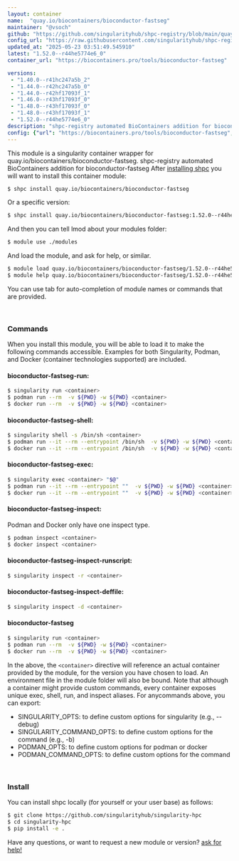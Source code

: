 ```yaml
---
layout: container
name:  "quay.io/biocontainers/bioconductor-fastseg"
maintainer: "@vsoch"
github: "https://github.com/singularityhub/shpc-registry/blob/main/quay.io/biocontainers/bioconductor-fastseg/container.yaml"
config_url: "https://raw.githubusercontent.com/singularityhub/shpc-registry/main/quay.io/biocontainers/bioconductor-fastseg/container.yaml"
updated_at: "2025-05-23 03:51:49.545910"
latest: "1.52.0--r44he5774e6_0"
container_url: "https://biocontainers.pro/tools/bioconductor-fastseg"

versions:
 - "1.40.0--r41hc247a5b_2"
 - "1.44.0--r42hc247a5b_0"
 - "1.44.0--r42hf17093f_1"
 - "1.46.0--r43hf17093f_0"
 - "1.48.0--r43hf17093f_0"
 - "1.48.0--r43hf17093f_1"
 - "1.52.0--r44he5774e6_0"
description: "shpc-registry automated BioContainers addition for bioconductor-fastseg"
config: {"url": "https://biocontainers.pro/tools/bioconductor-fastseg", "maintainer": "@vsoch", "description": "shpc-registry automated BioContainers addition for bioconductor-fastseg", "latest": {"1.52.0--r44he5774e6_0": "sha256:76236b90ee7a6248fc37d5aba69122d6ae5aa2150af8c808bb24630eb64cfbf2"}, "tags": {"1.40.0--r41hc247a5b_2": "sha256:9c87eef8aa54836cccd6086645028ea6feb4ff2fe216133ae068472e95e65381", "1.44.0--r42hc247a5b_0": "sha256:6bb7aabd3e04fac6c642ab382a3ab7fd4d2b0c409e6a9c1ed7c9dc55d3560ff4", "1.44.0--r42hf17093f_1": "sha256:c6ea0ba447507071fbb02432a458f3f981b8a7fc82effea0059813454c9a29da", "1.46.0--r43hf17093f_0": "sha256:32d38f350987ddeea12e2af12223d78044b872d323157ed2c8c7c09a70905034", "1.48.0--r43hf17093f_0": "sha256:1bdc85cd90ff123d7b70e86dce353ba66d81ba2991804b0b85670cbc55486720", "1.48.0--r43hf17093f_1": "sha256:e8bf3f4ba90f94960ff543d826fd11bca509bc080d3e344292c1c49939825972", "1.52.0--r44he5774e6_0": "sha256:76236b90ee7a6248fc37d5aba69122d6ae5aa2150af8c808bb24630eb64cfbf2"}, "docker": "quay.io/biocontainers/bioconductor-fastseg"}
---
```


This module is a singularity container wrapper for quay.io/biocontainers/bioconductor-fastseg.
shpc-registry automated BioContainers addition for bioconductor-fastseg
After [installing shpc](#install) you will want to install this container module:


```bash
$ shpc install quay.io/biocontainers/bioconductor-fastseg
```

Or a specific version:

```bash
$ shpc install quay.io/biocontainers/bioconductor-fastseg:1.52.0--r44he5774e6_0
```

And then you can tell lmod about your modules folder:

```bash
$ module use ./modules
```

And load the module, and ask for help, or similar.

```bash
$ module load quay.io/biocontainers/bioconductor-fastseg/1.52.0--r44he5774e6_0
$ module help quay.io/biocontainers/bioconductor-fastseg/1.52.0--r44he5774e6_0
```

You can use tab for auto-completion of module names or commands that are provided.

<br>

### Commands

When you install this module, you will be able to load it to make the following commands accessible.
Examples for both Singularity, Podman, and Docker (container technologies supported) are included.

#### bioconductor-fastseg-run:

```bash
$ singularity run <container>
$ podman run --rm  -v ${PWD} -w ${PWD} <container>
$ docker run --rm  -v ${PWD} -w ${PWD} <container>
```

#### bioconductor-fastseg-shell:

```bash
$ singularity shell -s /bin/sh <container>
$ podman run --it --rm --entrypoint /bin/sh  -v ${PWD} -w ${PWD} <container>
$ docker run --it --rm --entrypoint /bin/sh  -v ${PWD} -w ${PWD} <container>
```

#### bioconductor-fastseg-exec:

```bash
$ singularity exec <container> "$@"
$ podman run --it --rm --entrypoint ""  -v ${PWD} -w ${PWD} <container> "$@"
$ docker run --it --rm --entrypoint ""  -v ${PWD} -w ${PWD} <container> "$@"
```

#### bioconductor-fastseg-inspect:

Podman and Docker only have one inspect type.

```bash
$ podman inspect <container>
$ docker inspect <container>
```

#### bioconductor-fastseg-inspect-runscript:

```bash
$ singularity inspect -r <container>
```

#### bioconductor-fastseg-inspect-deffile:

```bash
$ singularity inspect -d <container>
```



#### bioconductor-fastseg

```bash
$ singularity run <container>
$ podman run --rm  -v ${PWD} -w ${PWD} <container>
$ docker run --rm  -v ${PWD} -w ${PWD} <container>
```


In the above, the `<container>` directive will reference an actual container provided
by the module, for the version you have chosen to load. An environment file in the
module folder will also be bound. Note that although a container
might provide custom commands, every container exposes unique exec, shell, run, and
inspect aliases. For anycommands above, you can export:

 - SINGULARITY_OPTS: to define custom options for singularity (e.g., --debug)
 - SINGULARITY_COMMAND_OPTS: to define custom options for the command (e.g., -b)
 - PODMAN_OPTS: to define custom options for podman or docker
 - PODMAN_COMMAND_OPTS: to define custom options for the command

<br>

### Install

You can install shpc locally (for yourself or your user base) as follows:

```bash
$ git clone https://github.com/singularityhub/singularity-hpc
$ cd singularity-hpc
$ pip install -e .
```

Have any questions, or want to request a new module or version? [ask for help!](https://github.com/singularityhub/singularity-hpc/issues)